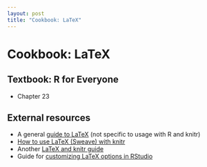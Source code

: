```yaml
---
layout: post
title: "Cookbook: LaTeX"
---
```


# Cookbook: LaTeX

## Textbook: R for Everyone

- Chapter 23

## External resources

- A general [guide to LaTeX](http://www.maths.tcd.ie/~dwilkins/LaTeXPrimer/) (not specific to usage with R and knitr)
- [How to use LaTeX (Sweave) with knitr](https://support.rstudio.com/hc/en-us/articles/200552056-Using-Sweave-and-knitr)
- Another [LaTeX and knitr guide](http://kbroman.org/knitr_knutshell/pages/latex.html)
- Guide for [customizing LaTeX options in RStudio](https://support.rstudio.com/hc/en-us/articles/200532257-Customizing-LaTeX-Options)